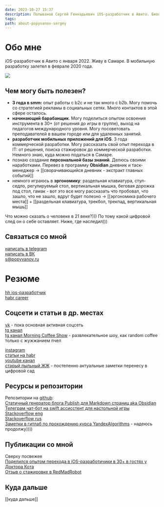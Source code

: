 ```yaml
---
date: 2023-10-27 15:37
description: Попыванов Сергей Геннадьевич iOS-разработчик в Авито. Биография. Контакты. Резюме. Социальные сети. Самара
tags: 
path: about-popyvanov-sergey
---
```

# Обо мне

iOS-разработчик в Авито с января 2022. Живу в Самаре. В мобильную разработку залетел в феврале 2020 года.  

![](https://habrastorage.org/webt/qc/94/my/qc94myyqvg61tjljzvqlma_r-mq.png)

## Чем могу быть полезен?

 - **3 года в smm:** опыт работы с b2c и не так много с b2b. Могу помочь со стратегией рекламы в социальных сетях. Много контактов в этой сфере осталось. 
- **начинающий барабанщик**. Могу поделиться опытом освоения инструмента в 30+ (от решения до игры в группе), выход на педагогов международного уровня. Могу посоветовать преподавателей в вашем городе или для удаленных занятий. 
- **разработчик мобильных приложений для iOS**. 3 года коммерческой разработки. Могу рассказать свой опыт перехода в IT: от решения, поиска стажировок до коммерческой разработки.  Немного знаю, куда можно податься в Самаре. 
- познаю создание **персональной базы знаний**. Делюсь своими наработками. Перевез в программу **Obsidian** дневник и таск-менеджер ->  [[сворачивающийся дневник - экстракт главных событий]]
- немного играюсь в **эргономику**: раздельная клавиатура, стул-седло, регулируемый стол, вертикальная мышка, беговая дорожка под стол, гамак - вот это все могу рассказать что пробовал, что зашло, что не зашло, вдруг будет полезно -> [[эргономика рабочего места]] + [[раздельная клавиатура, трекбол, трекпад, вертикальная мышь]]

Что можно сказать о человеке в 21 веке?))) По тому какой цифровой след он о себе оставляет. Ниже, где наследил)))

## Связаться со мной

[написать в telegram](https://t.me/serg_popyvanov)   
[написать в ВК](https://vk.me/sergvolgin)  
[s@popyvanov.ru](mailto:s@popyvanov.ru)
# Резюме
[hh ios-разработчик](https://samara.hh.ru/applicant/resumes/view?resume=85c638a7ff0770df360039ed1f327a39796970)  
[habr career](https://career.habr.com/flyer2001)

## Соцсети и статьи в др. местах

[vk](https://vk.com/sergvolgin) - пока основная активная соцсеть  
[tg канал](https://t.me/serg_popyvanov_blog)  
[tg канал Morning Coffee Show](https://t.me/morningcoffeeshow) - развлекательное шоу, как random coffee только с жужжанием пчел  

[instagram](https://www.instagram.com/volg.in/)  
[статьи на habr](https://habr.com/ru/users/flyer2001/publications/articles/)  
[youtube канал](https://www.youtube.com/channel/UCx6J14luFpXWnCvRkMSuocg)  
[старый пыльный ЖЖ](https://flyer2001.livejournal.com) - постепенно актуальные заметки перенесу в цифровой сад
## Ресурсы и репозитории

Репозитории на [github](https://github.com/flyer2001):  
[Статичный генератор блога Publish для Markdown страниц aka Obsidian](https://github.com/flyer2001/myBlog)  
[Телеграм чат-бот на swift ассисстент для настольной игры](https://github.com/flyer2001/cashflow)  
[Stackoverflow eng](https://stackoverflow.com/users/3757640/flyer2001)   
[Stackoverflow rus](https://ru.stackoverflow.com/users/404800/flyer2001)  
[Заметки в гитлаб по прохождению курса YandexAlgorithms](https://gitlab.com/s.popyvanov/yandex-algorithms) - надеюсь продолжу))))
## Публикации со мной

Сверху посвежее  
[Поделился опытом перехода в iOS-разработичики в 30+ в гостях у Доктора Кота](https://avito.tech/tpost/1id604fba1-pro-vozrast-i-it-v-podkaste-doktor-kot?ysclid=lo8hg7bqm859488381)   
[Отзыв о стажировке в RedMadRobot](https://redmadrobot.ru/meropriyatiya/stazhirovka-dlya-mobilnyh-razrabotchikov-v-red-mad-robot) 
## Куда дальше
[[куда дальше]]

